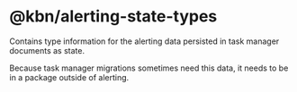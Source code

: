 # @kbn/alerting-state-types

Contains type information for the alerting data persisted in task
manager documents as state.  

Because task manager migrations sometimes need this data, it needs
to be in a package outside of alerting.

